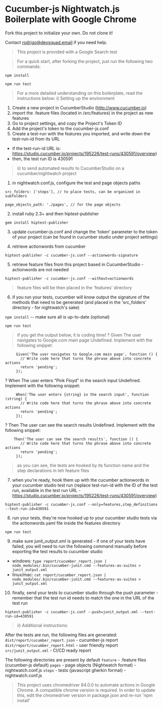 # Cucumber-js Nightwatch.js Boilerplate with Google Chrome

Fork this project to initialize your own. Do not clone it!

Contact rodrigo@devsquad.email if you need help.

> This project is provided with a Google Search test 

> For a quick start, after forking the project, just run the following two commands:

`npm install`

`npm run test`

> For a more detailed understanding on this boilerplate, read the instructions below:
> i) Setting up the environment
1) Create a new project in CucumberStudio (http://www.cucumber.io)
2) import the .feature files (located in /src/features) in the project as new features 
3) Go to project settings, and copy the Project's Token ID
4) Add the project's token to the cucumber-js.conf
5) Create a test-run with the features you imported, and write down the test-run-id from its URL
- if the test-run-id URL is: https://studio.cucumber.io/projects/195226/test-runs/430591/overview)
- then, the test run ID is 430591

> ii) to send automated results to CucumberStudio on a cucumber/nightwatch project

1) in nightwatch.conf.js, configure the test and page objects paths

`src_folders: ['steps'], // to place tests, can be organized in subfolders`

`page_objects_path: './pages', // for the page objects`

2) install ruby 2.3+ and then hiptest-publisher

 `gem install hiptest-publisher`

3) update cucumber-js.conf and change the 'token' parameter to the token of your project (can be found in cucumber studio under project settings)

4) retrieve actionwords from cucumber

`hiptest-publisher -c cucumber-js.conf --actionwords-signature`

5) retrieve feature files from this project based in CucumberStudio - actionwords are not needed

`hiptest-publisher -c cucumber-js.conf --without=actionwords`

> feature files will be then placed in the 'features' directory

6) if you run your tests, cucumber will know output the signature of the methods that need to be generated (and placed in the 'src_folders' directory - for nightwatch's sake)

`npm install` -- make sure all is up-to-date (optional)

`npm run test`


> if you get the output below, it is coding time!
   ? Given The user navigates to Google.com main page
       Undefined. Implement with the following snippet:
         
         Given('The user navigates to Google.com main page', function () {
           // Write code here that turns the phrase above into concrete actions
           return 'pending';
         });

   ? When The user enters "Pink Floyd" in the search input
       Undefined. Implement with the following snippet:
         
         When('The user enters {string} in the search input', function (string) {
           // Write code here that turns the phrase above into concrete actions
           return 'pending';
         });

   ? Then The user can see the search results
       Undefined. Implement with the following snippet:
         
        Then('The user can see the search results', function () {
           // Write code here that turns the phrase above into concrete actions
           return 'pending';
         });

> as you can see, the tests are hooked by its function name and the step declarations in teh feature files 

7) when you're ready, hook them up with the cucumber actionwords in your cucumber studio test run (replace test-run-id with the ID of the test run, available in the test run URL - https://studio.cucumber.io/projects/195226/test-runs/430591/overview)

`hiptest-publisher -c cucumber-js.conf --only=features,step_definitions --test-run-id=430591`

8) run your tests, they're now hooked up to your cucumber studio tests via the actionwords.yaml file inside the features directory

`npm run test`

9) make sure junit_output.xml is generated - if one of your tests have failed, you will need to run the following command manually before exporting the test results to cucumber studio

- windows:    `type report/cucumber_report.json | node_modules/.bin/cucumber-junit.cmd --features-as-suites > junit_output.xml`
- linux/mac:  `cat report/cucumber_report.json | node_modules/.bin/cucumber-junit.cmd --features-as-suites > junit_output.xml`

10) finally, send your tests to cucumber studio through the push parameter - remember that the test run id needs to match the one in the URL of the test run

`hiptest-publisher -c cucumber-js.conf --push=junit_output.xml --test-run-id=430591`


> ii) Additional instructions:

After the tests are run, the following files are generated:
`dist/report/cucumber_report.json` - cucumber-js report
`dist/report/cucumber_report.html` - user friendly report
`src/junit_output.xml` - CI/CD ready report

The following directories are present by default
`feature` - .feature files (cucumber-js default)
`pages` - page objects (Nightwatch format) - nightwatch.conf.js
`steps` - tests (javascript gherkin format) - nightwatch.conf.js


> This project uses chromedriver 84.0.0 to automate actions in Google Chrome. A compatible chrome version is required. In order to update this, edit the chromedriver version in package.json and re-run 'npm install'